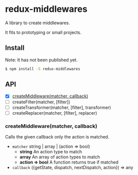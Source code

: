 # redux-middlewares
A library to create middlewares.

It fits to prototyping or small projects.

## Install
Note: It has not been published yet.
```bash
$ npm install -S redux-middlewares
```

## API
- [x] [createMiddleware(matcher, callback)](#createmiddlewarematcher-callback)
- [ ] createFilter(matcher, [filter])
- [ ] createTransformer(matcher, [filter], transformer)
- [ ] createReplacer(matcher, [filter], replacer)

### createMiddleware(matcher, callback)
Calls the given callback only the action is matched.

- `matcher` string | array | (action => bool)
  - **string** An action type to match
  - **array** An array of action types to match
  - **action => bool** A function returns true if matched
- `callback` ({getState, dispatch, nextDispatch, action}) => any


